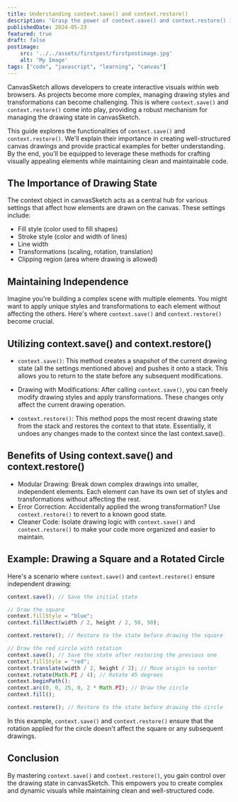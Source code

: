 ```yaml
---
title: Understanding context.save() and context.restore()
description: 'Grasp the power of context.save() and context.restore() in canvasSketch. These methods ensure modular drawing, maintain code clarity, and simplify complex visuals.'
publishedDate: 2024-05-23
featured: true
draft: false
postimage:
    src: '../../assets/firstpost/firstpostimage.jpg'
    alt: 'My Image'
tags: ["code", "javascript", "learning", "canvas"]
---
```

CanvasSketch allows developers to create interactive visuals within web browsers. As projects become more complex, managing drawing styles and transformations can become challenging. This is where `context.save()` and `context.restore()` come into play, providing a robust mechanism for managing the drawing state in canvasSketch.

This guide explores the functionalities of `context.save()` and `context.restore()`. We'll explain their importance in creating well-structured canvas drawings and provide practical examples for better understanding. By the end, you'll be equipped to leverage these methods for crafting visually appealing elements while maintaining clean and maintainable code.

## The Importance of Drawing State
The context object in canvasSketch acts as a central hub for various settings that affect how elements are drawn on the canvas. These settings include:

- Fill style (color used to fill shapes)
- Stroke style (color and width of lines)
- Line width
- Transformations (scaling, rotation, translation)
- Clipping region (area where drawing is allowed)

## Maintaining Independence
Imagine you're building a complex scene with multiple elements. You might want to apply unique styles and transformations to each element without affecting the others. Here's where `context.save()` and `context.restore()` become crucial.

## Utilizing context.save() and context.restore()

- `context.save()`: This method creates a snapshot of the current drawing state (all the settings mentioned above) and pushes it onto a stack. This allows you to return to the state before any subsequent modifications.

- Drawing with Modifications: After calling `context.save()`, you can freely modify drawing styles and apply transformations. These changes only affect the current drawing operation.

- `context.restore()`: This method pops the most recent drawing state from the stack and restores the context to that state. Essentially, it undoes any changes made to the context since the last context.save().

## Benefits of Using context.save() and context.restore()

- Modular Drawing: Break down complex drawings into smaller, independent elements. Each element can have its own set of styles and transformations without affecting the rest.
- Error Correction: Accidentally applied the wrong transformation? Use `context.restore()` to revert to a known good state.
- Cleaner Code: Isolate drawing logic with `context.save()` and `context.restore()` to make your code more organized and easier to maintain.

## Example: Drawing a Square and a Rotated Circle
Here's a scenario where `context.save()` and `context.restore()` ensure independent drawing:

```js
context.save(); // Save the initial state

// Draw the square
context.fillStyle = "blue";
context.fillRect(width / 2, height / 2, 50, 50);

context.restore(); // Restore to the state before drawing the square

// Draw the red circle with rotation
context.save(); // Save the state after restoring the previous one
context.fillStyle = "red";
context.translate(width / 2, height / 2); // Move origin to center
context.rotate(Math.PI / 4); // Rotate 45 degrees
context.beginPath();
context.arc(0, 0, 25, 0, 2 * Math.PI); // Draw the circle
context.fill();

context.restore(); // Restore to the state before drawing the circle
```
In this example, `context.save()` and `context.restore()` ensure that the rotation applied for the circle doesn't affect the square or any subsequent drawings.

## Conclusion
By mastering `context.save()` and `context.restore()`, you gain control over the drawing state in canvasSketch. This empowers you to create complex and dynamic visuals while maintaining clean and well-structured code.
